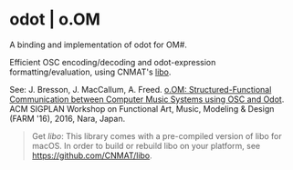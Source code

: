 # odot | o.OM

A binding and implementation of odot for OM#.

Efficient OSC encoding/decoding and odot-expression formatting/evaluation, using CNMAT's [libo](https://github.com/CNMAT/libo).

See: J. Bresson, J. MacCallum, A. Freed. [o.OM: Structured-Functional Communication between Computer Music Systems using OSC and Odot](https://hal.archives-ouvertes.fr/hal-01353794). ACM SIGPLAN Workshop on Functional Art, Music, Modeling & Design (FARM '16), 2016, Nara, Japan.

> Get *libo*: This library comes with a pre-compiled version of libo for macOS. In order to build or rebuild libo on your platform, see https://github.com/CNMAT/libo.
